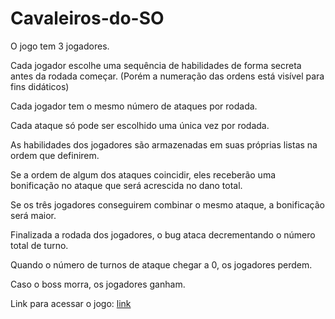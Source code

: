 # Cavaleiros-do-SO


O jogo tem 3 jogadores.

Cada jogador escolhe uma sequência de habilidades de forma secreta antes da rodada começar. (Porém a numeração das ordens está visível para fins didáticos)

Cada jogador tem o mesmo número de ataques por rodada.

Cada ataque só pode ser escolhido uma única vez por rodada.

As habilidades dos jogadores são armazenadas em suas próprias listas na ordem que definirem.

Se a ordem de algum dos ataques coincidir, eles receberão uma bonificação no ataque que será acrescida no dano total.

Se os três jogadores conseguirem combinar o mesmo ataque, a bonificação será maior.

Finalizada a rodada dos jogadores, o bug ataca decrementando o número total de turno.

Quando o número de turnos de ataque chegar a 0, os jogadores perdem.

Caso o boss morra, os jogadores ganham.

Link para acessar o jogo: <a href=“http://bragiestudios.com/HTML5GAMES/Cavaleiros_do_SO_Build_HTML5/“>link</a>
